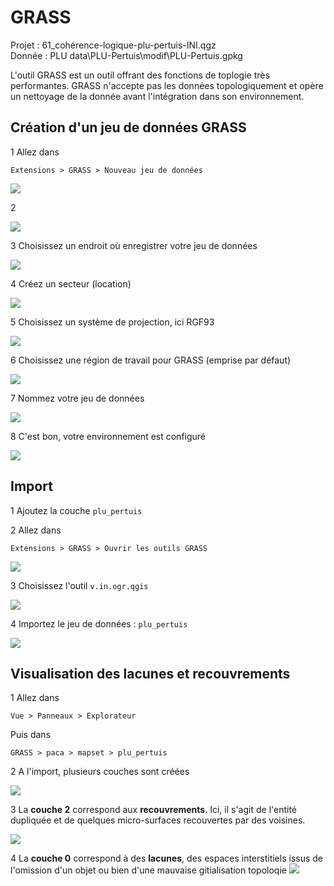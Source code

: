 # GRASS

Projet : 61_cohérence-logique-plu-pertuis-INI.qgz  
Donnée : PLU data\PLU-Pertuis\modif\PLU-Pertuis.gpkg

L'outil GRASS est un outil offrant des fonctions de toplogie très performantes. GRASS n'accepte pas les données topologiquement et opère un nettoyage de la donnée avant l'intégration dans son environnement.

## Création d'un jeu de données GRASS

1 Allez dans

	Extensions > GRASS > Nouveau jeu de données
 
![](images/26.png)

2

![](images/27.png)

3 Choisissez un endroit où enregistrer votre jeu de données  

![](images/28.png)

4 Créez un secteur (location)  

![](images/29.png)

5 Choisissez un système de projection, ici RGF93  

![](images/30.png)

6 Choisissez une région de travail pour GRASS (emprise par défaut)  

![](images/31.png)

7 Nommez votre jeu de données   

![](images/32.png)

8 C'est bon, votre environnement est configuré  

![](images/33.png)

## Import
1 Ajoutez la couche `plu_pertuis`

2 Allez dans 

	Extensions > GRASS > Ouvrir les outils GRASS

![](images/39.png)

3 Choisissez l'outil `v.in.ogr.qgis`

![](images/34.png)

4 Importez le jeu de données : `plu_pertuis`

![](images/35.png)

## Visualisation des lacunes et recouvrements

1 Allez dans

	Vue > Panneaux > Explorateur

Puis dans

	GRASS > paca > mapset > plu_pertuis

2 A l'import, plusieurs couches sont créées

![](images/36.png)

3  La **couche 2** correspond aux **recouvrements**. Ici, il s'agit de l'entité dupliquée et de quelques micro-surfaces recouvertes par des voisines.

![](images/37.png)

4 La **couche 0** correspond à des **lacunes**, des espaces interstitiels issus de l'omission d'un objet ou bien d'une mauvaise gitialisation topoloqie
![](images/38.png)